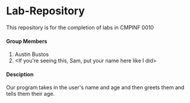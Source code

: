 # Lab-Repository
This repository is for the completion of labs in CMPINF 0010

#### Group Members
1. Austin Bustos
2. <If you're seeing this, Sam, put your name here like I did>

#### Desciption
Our program takes in the user's name and age and then greets them and tells them their age. 